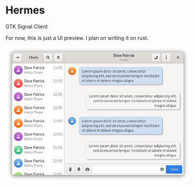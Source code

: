 # Hermes
GTK Signal Client


For now, this is just a UI preview. I plan on writing it on rust.


<p align="center">
  <img src="preview.png" alt="Preview"/>
</p>
